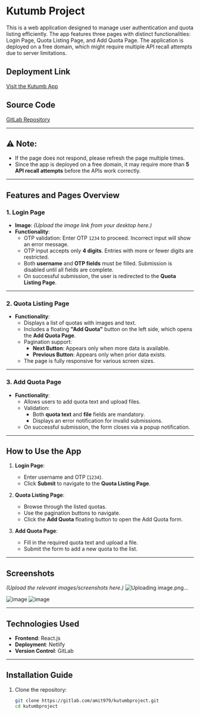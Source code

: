 # Kutumb Project

This is a web application designed to manage user authentication and quota listing efficiently. The app features three pages with distinct functionalities: Login Page, Quota Listing Page, and Add Quota Page. The application is deployed on a free domain, which might require multiple API recall attempts due to server limitations.

## Deployment Link
[Visit the Kutumb App](https://amazing-marigold-f1de66.netlify.app/quota_list)

## Source Code
[GitLab Repository](https://gitlab.com/amit979/kutumbproject)

---

## ⚠️ Note:
- If the page does not respond, please refresh the page multiple times.
- Since the app is deployed on a free domain, it may require more than **5 API recall attempts** before the APIs work correctly.

---

## Features and Pages Overview

### 1. **Login Page**
   - **Image**: *(Upload the image link from your desktop here.)*
   - **Functionality**:
     - OTP validation: Enter OTP `1234` to proceed. Incorrect input will show an error message.
     - OTP input accepts only **4 digits**. Entries with more or fewer digits are restricted.
     - Both **username** and **OTP fields** must be filled. Submission is disabled until all fields are complete.
     - On successful submission, the user is redirected to the **Quota Listing Page**.

---

### 2. **Quota Listing Page**
   - **Functionality**:
     - Displays a list of quotas with images and text.
     - Includes a floating **"Add Quota"** button on the left side, which opens the **Add Quota Page**.
     - Pagination support:
       - **Next Button**: Appears only when more data is available.
       - **Previous Button**: Appears only when prior data exists.
     - The page is fully responsive for various screen sizes.

---

### 3. **Add Quota Page**
   - **Functionality**:
     - Allows users to add quota text and upload files.
     - Validation:
       - Both **quota text** and **file** fields are mandatory.
       - Displays an error notification for invalid submissions.
     - On successful submission, the form closes via a popup notification.

---

## How to Use the App
1. **Login Page**:
   - Enter username and OTP (`1234`).
   - Click **Submit** to navigate to the **Quota Listing Page**.

2. **Quota Listing Page**:
   - Browse through the listed quotas.
   - Use the pagination buttons to navigate.
   - Click the **Add Quota** floating button to open the Add Quota form.

3. **Add Quota Page**:
   - Fill in the required quota text and upload a file.
   - Submit the form to add a new quota to the list.

---

## Screenshots
*(Upload the relevant images/screenshots here.)*
![Uploading image.png…]()

![image](https://github.com/user-attachments/assets/87539d16-5afe-4f5f-bb05-0edcea745bed)
![image](https://github.com/user-attachments/assets/3dad4b37-e75b-4bc0-ba75-f73487a5d552)



---

## Technologies Used
- **Frontend**: React.js
- **Deployment**: Netlify
- **Version Control**: GitLab

---

## Installation Guide
1. Clone the repository:
   ```bash
   git clone https://gitlab.com/amit979/kutumbproject.git
   cd kutumbproject

